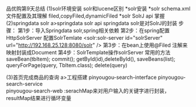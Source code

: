 品优购第9天总结
(1)solr环境安装
   solr和lucene区别
   *solr安装
   *solr schema.xml文件配置及其理解  filed,copyFiled,dynamicFiled 
   *solr  SolrJ api 掌握
(2)springdata solr
   a>springdata solr api
     springdata solr是对SolrJ的封装
    步骤：
	第1步：导入Springdata solr,spring相关依赖
	第2步：在spring配置HttpSolrServer 配置SolrTemlate
		<!-- solr服务器地址 -->
		<solr:solr-server id="solrServer" url="http://192.168.25.128:8080/solr" />
		<!-- solr模板，使用solr模板可对索引库进行CRUD的操作 -->
		<bean id="solrTemplate" class="org.springframework.data.solr.core.SolrTemplate">
			<constructor-arg ref="solrServer" />
		</bean>
	第3步：在bean上使用@Filed 注解来映射封装成Document
	第4步：SolrTemplate操作solrServer 
	      常用的方法saveBean(tbItem); commit();
	               getById(id),deleteById(),
	               saveBeans(list);
	               queryForPage(query, TbItem.class);
	               delete(query)
  
(3)首页完成商品的查询
   a>工程搭建
      pinyougou-search-interface
	  pinyougou-search-service  
	  pinyougou-search-web  :serachMap来对用户输入的关键字进行封装，resultMap结果进行循环变量